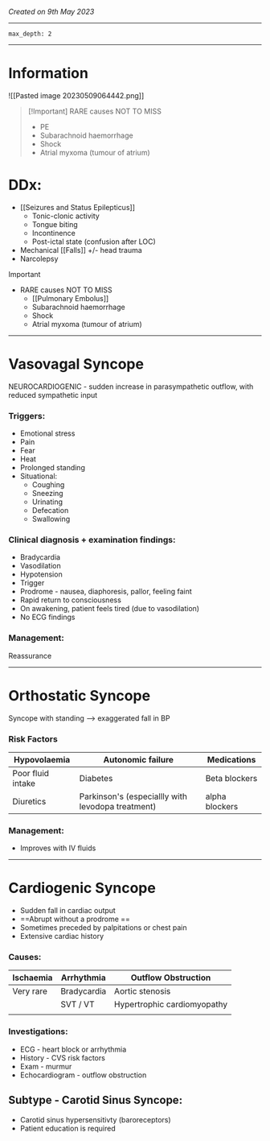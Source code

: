 *Created on 9th May 2023*

---
```toc
max_depth: 2
```
---

# Information
 
![[Pasted image 20230509064442.png]]
>[!Important] RARE causes NOT TO MISS
>- PE
>- Subarachnoid haemorrhage
>- Shock
>- Atrial myxoma (tumour of atrium)


# DDx:
- [[Seizures and Status Epilepticus]]
	- Tonic-clonic activity
	- Tongue biting
	- Incontinence
	- Post-ictal state (confusion after LOC)
- Mechanical [[Falls]] +/- head trauma
- Narcolepsy 

> [!Important]
- RARE causes NOT TO MISS
	- [[Pulmonary Embolus]]
	- Subarachnoid haemorrhage
	- Shock
	- Atrial myxoma (tumour of atrium)

---

# Vasovagal Syncope
NEUROCARDIOGENIC - sudden increase in parasympathetic outflow, with reduced sympathetic input

### Triggers:
- Emotional stress 
- Pain
- Fear
- Heat 
- Prolonged standing
- Situational:
	- Coughing
	- Sneezing
	- Urinating
	- Defecation
	- Swallowing

### Clinical diagnosis + examination findings:
- Bradycardia
- Vasodilation
- Hypotension
- Trigger
- Prodrome - nausea, diaphoresis, pallor, feeling faint
- Rapid return to consciousness
- On awakening, patient feels tired (due to vasodilation)
- No ECG findings

### Management: 
Reassurance

---
# Orthostatic Syncope

Syncope with standing --> exaggerated fall in BP

### Risk Factors
| Hypovolaemia      | Autonomic failure | Medications   |
| ----------------- | ----------------- | ------------- |
| Poor fluid intake | Diabetes          | Beta blockers |
| Diuretics         | Parkinson's (especiallly with levodopa treatment)       | alpha blockers              |

### Management:
- Improves with IV fluids

---

# Cardiogenic Syncope

- Sudden fall in cardiac output
- ==Abrupt without a prodrome ==
- Sometimes preceded by palpitations or chest pain
- Extensive cardiac history 

### Causes:
| Ischaemia | Arrhythmia  | Outflow Obstruction         |
| --------- | ----------- | --------------------------- |
| Very rare | Bradycardia | Aortic stenosis             |
|           | SVT / VT    | Hypertrophic cardiomyopathy |
|           |             |                             |

### Investigations:
- ECG - heart block or arrhythmia
- History - CVS risk factors
- Exam - murmur
- Echocardiogram - outflow obstruction

## Subtype - Carotid Sinus Syncope:
- Carotid sinus hypersensitivty (baroreceptors)
- Patient education is required 